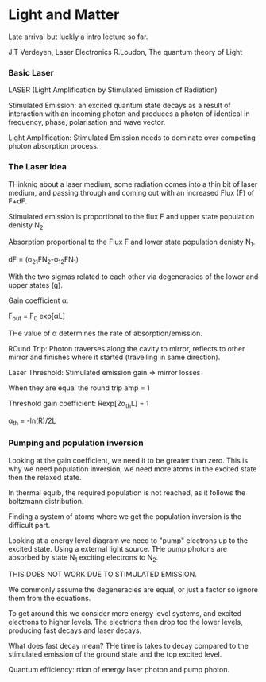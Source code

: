 # Light and Matter

Late arrival but luckly a intro lecture so far.

J.T Verdeyen, Laser Electronics
R.Loudon, The quantum theory of Light

### Basic Laser

LASER (Light Amplification by Stimulated Emission of Radiation)

Stimulated Emission: an excited quantum state decays as a result of interaction with an incoming photon and produces a photon of identical in frequency, phase, polarisation and wave vector.

Light Amplification: Stimulated Emission needs to dominate over competing photon absorption process.

### The Laser Idea

THinknig about a laser medium, some radiation comes into a thin bit of laser medium, and passing through and coming out with an increased Flux (F) of F+dF.

Stimulated emission is proportional to the flux F and upper state population denisty N<sub>2</sub>.

Absorption proportional to the Flux F and lower state population denisty N<sub>1</sub>.

dF = (&sigma;<sub>21</sub>FN<sub>2</sub>-&sigma;<sub>12</sub>FN<sub>1</sub>)

With the two sigmas related to each other via degeneracies of the lower and upper states (g).

Gain coefficient &alpha;.

F<sub>out</sub> = F<sub>0</sub> exp[&alpha;L]

THe value of &alpha; determines the rate of absorption/emission.

ROund Trip: Photon traverses along the cavity to mirror, reflects to other mirror and finishes where it started (travelling in same direction).

Laser Threshold: Stimulated emission gain => mirror losses

When they are equal the round trip amp = 1

Threshold gain coefficient: Rexp[2&alpha;<sub>th</sub>L] = 1

&alpha;<sub>th</sub> = -ln(R)/2L

### Pumping and population inversion

Looking at the gain coefficient, we need it to be greater than zero. This is why we need population inversion, we need more atoms in the excited state then the relaxed state.

In thermal equib, the required population is not reached, as it follows the boltzmann distribution.

Finding a system of atoms where we get the population inversion is the difficult part.

Looking at a energy level diagram we need to "pump" electrons up to the excited state. Using a external light source. THe pump photons are absorbed by state N<sub>1</sub> exciting electrons to N<sub>2</sub>.

THIS DOES NOT WORK DUE TO STIMULATED EMISSION.

We commonly assume the degeneracies are equal, or just a factor so ignore them from the equations.

To get around this we consider more energy level systems, and excited electrons to higher levels. The electrions then drop too the lower levels, producing fast decays and laser decays.

What does fast decay mean? THe time is takes to decay compared to the stimulated emission of the ground state and the top excited level.

Quantum efficiency: rtion of energy laser photon and pump photon.
